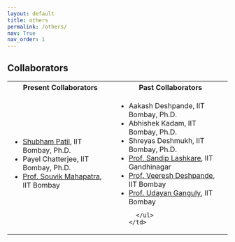 ```yaml
---
layout: default
title: others
permalink: /others/
nav: True
nav_order: 1
---
```


<!-- <h2><strong>Workshops</strong> and Teaching Responsibilities</h2> -->

<h2><strong>Collaborators</strong></h2>
<!-- #Collaborators -->  

<table>
  <tr>
    <th>Present Collaborators</th>
    <th>Past Collaborators</th>
  </tr>
  <tr>
    <td>
      <ul>
        <li><a href = "https://sites.google.com/view/shubhampatil2107/home/">Shubham Patil</a>, IIT Bombay, Ph.D.</li>
        <li>Payel Chatterjee, IIT Bombay, Ph.D.</li>
        <li><a href="https://www.ee.iitb.ac.in/wiki/faculty/souvik">Prof. Souvik Mahapatra</a>, IIT Bombay</li>
      </ul>
    </td>
    <td>
      <ul>
        <li>Aakash Deshpande, IIT Bombay, Ph.D.</li>
        <li>Abhishek Kadam, IIT Bombay, Ph.D.</li>
        <li>Shreyas Deshmukh, IIT Bombay, Ph.D.</li>
        <li><a href="https://iitgn.ac.in/faculty/ee/fac-sandip">Prof. Sandip Lashkare</a>, IIT Gandhinagar</li>
        <li><a href="https://www.ee.iitb.ac.in/web/people/veeresh-deshpande/">Prof. Veeresh Deshpande</a>, IIT Bombay</li>
        <li><a href="https://www.ee.iitb.ac.in/web/people/udayan-ganguly/">Prof. Udayan Ganguly</a>, IIT Bombay</li>

      </ul>
    </td>
  </tr>
</table>



